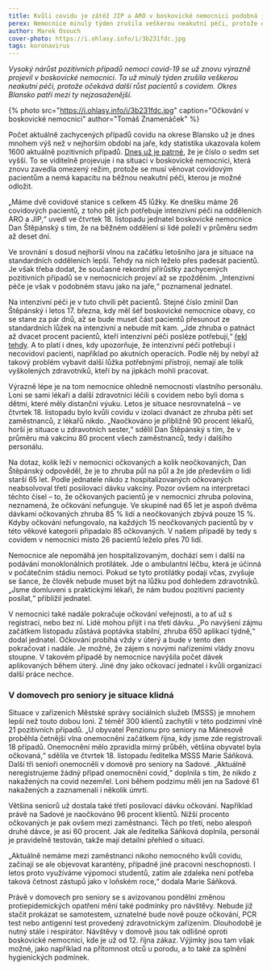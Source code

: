 ```yaml
---
title: Kvůli covidu je zátěž JIP a ARO v boskovické nemocnici podobná jako při nejhorší vlně na jaře
perex: Nemocnice minulý týden zrušila veškerou neakutní péči, protože očekává další růst pacientů s covidem. Okres Blansko patří mezi ty nejzasaženější.
author: Marek Osouch
cover-photo: https://i.ohlasy.info/i/3b231fdc.jpg
tags: koronavirus
---
```


*Vysoký nárůst pozitivních případů nemoci covid-19 se už znovu výrazně projevil v boskovické nemocnici. Ta už minulý týden zrušila veškerou neakutní péči, protože očekává další růst pacientů s covidem. Okres Blansko patří mezi ty nejzasaženější.*

{% photo src="https://i.ohlasy.info/i/3b231fdc.jpg" caption="Očkování v boskovické nemocnici" author="Tomáš Znamenáček" %}

Počet aktuálně zachycených případů covidu na okrese Blansko už je dnes mnohem výš než v nejhorším období na jaře, kdy statistika ukazovala kolem 1600 aktuálně pozitivních případů. [Dnes už je patrné](https://www.covdata.cz/okresy.php#CZ0641), že je číslo o sedm set vyšší. To se viditelně projevuje i na situaci v boskovické nemocnici, která znovu zavedla omezený režim, protože se musí věnovat covidovým pacientům a nemá kapacitu na běžnou neakutní péči, kterou je možné odložit.

„Máme dvě covidové stanice s celkem 45 lůžky. Ke dnešku máme 26 covidových pacientů, z toho pět jich potřebuje intenzivní péči na odděleních ARO a JIP,“ uvedl ve čtvrtek 18. listopadu jednatel boskovické nemocnice Dan Štěpánský s tím, že na běžném oddělení si lidé poleží v průměru sedm až deset dní.

Ve srovnání s dosud nejhorší vlnou na začátku letošního jara je situace na standardních odděleních lepší. Tehdy na nich leželo přes padesát pacientů. Je však třeba dodat, že současné rekordní přírůstky zachycených pozitivních případů se v nemocnicích projeví až se zpožděním. „Intenzivní péče je však v podobném stavu jako na jaře,“ poznamenal jednatel.

Na intenzivní péči je v tuto chvíli pět pacientů. Stejné číslo zmínil Dan Štěpánský i letos 17. března, kdy měl šéf boskovické nemocnice obavy, co se stane za pár dnů, až se bude muset část pacientů přesunout ze standardních lůžek na intenzivní a nebude mít kam. „Jde zhruba o patnáct až dvacet procent pacientů, kteří intenzivní péči posléze potřebují,“  [řekl tehdy](https://ohlasy.info/clanky/2021/03/rok-koronaviru.html). A to platí i dnes, kdy upozorňuje, že intenzivní péči potřebují i necovidoví pacienti, například po akutních operacích. Podle něj by nebyl až takový problém vybavit další lůžka potřebnými přístroji, nemají ale tolik vyškolených zdravotníků, kteří by na jipkách mohli pracovat.

Výrazně lépe je na tom nemocnice ohledně nemocnosti vlastního personálu. Loni se sami lékaři a další zdravotníci léčili s covidem nebo byli doma s dětmi, které měly distanční výuku. Letos je situace nesrovnatelná – ve čtvrtek 18. listopadu bylo kvůli covidu v izolaci dvanáct ze zhruba pěti set zaměstnanců, z lékařů nikdo. „Naočkováno je přibližně 90 procent lékařů, horší je situace u zdravotních sester,“ sdělil Dan Štěpánský s tím, že v průměru má vakcínu 80 procent všech zaměstnanců, tedy i dalšího personálu.

Na dotaz, kolik leží v nemocnici očkovaných a kolik neočkovaných, Dan Štěpánský odpověděl, že je to zhruba půl na půl a že jde především o lidi starší 65 let. Podle jednatele nikdo z hospitalizovaných očkovaných neabsolvoval třetí posilovací dávku vakcíny. Pozor ovšem na interpretaci těchto čísel – to, že očkovaných pacientů je v nemocnici zhruba polovina, neznamená, že očkování nefunguje. Ve skupině nad 65 let je aspoň dvěma dávkami očkovaných zhruba 85 % lidí a neočkovaných zbývá pouze 15 %. Kdyby očkování nefungovalo, na každých 15 neočkovaných pacientů by v této věkové kategorii připadalo 85 očkovaných. V našem případě by tedy s covidem v nemocnici místo 26 pacientů leželo přes 70 lidí.

Nemocnice ale nepomáhá jen hospitalizovaným, dochází sem i další na podávání monoklonálních protilátek. Jde o ambulantní léčbu, která je účinná v počátečním stádiu nemoci. Pokud se tyto protilátky podají včas, zvyšuje se šance, že člověk nebude muset být na lůžku pod dohledem zdravotníků. „Jsme domluveni s praktickými lékaři, že nám budou pozitivní pacienty posílat,“ přiblížil jednatel.

V nemocnici také nadále pokračuje očkování veřejnosti, a to ať už s registrací, nebo bez ní. Lidé mohou přijít i na třetí dávku. „Po navýšení zájmu začátkem listopadu zůstává poptávka stabilní, zhruba 650 aplikací týdně,“ dodal jednatel. Očkování probíhá vždy v úterý a bude v tento den pokračovat i nadále. Je možné, že zájem s novými nařízeními vlády znovu stoupne. V takovém případě by nemocnice navýšila počet dávek aplikovaných během úterý. Jiné dny jako očkovací jednatel i kvůli organizaci další práce nechce.

### V domovech pro seniory je situace klidná

Situace v zařízeních Městské správy sociálních služeb (MSSS) je mnohem lepší než touto dobou loni. Z téměř 300 klientů zachytili v této podzimní vlně 21 pozitivních případů. „U obyvatel Penzionu pro seniory na Mánesově proběhla četnější vlna onemocnění začátkem října, kdy jsme zde registrovali 18 případů. Onemocnění mělo zpravidla mírný průběh, většina obyvatel byla očkovaná,“ sdělila ve čtvrtek 18. listopadu ředitelka MSSS Marie Sáňková. Další tři senioři onemocněli v domově pro seniory na Sadové. „Aktuálně neregistrujeme žádný případ onemocnění covid,“ doplnila s tím, že nikdo z nakažených na covid nezemřel. Loni během podzimu měli jen na Sadové 61 nakažených a zaznamenali i několik úmrtí.

Většina seniorů už dostala také třetí posilovací dávku očkování. Například právě na Sadové je naočkováno 96 procent klientů. Nižší procento očkovaných je pak ovšem mezi zaměstnanci. Těch po třetí, nebo alespoň druhé dávce, je asi 60 procent. Jak ale ředitelka Sáňková doplnila, personál je pravidelně testován, takže mají detailní přehled o situaci.

„Aktuálně nemáme mezi zaměstnanci nikoho nemocného kvůli covidu, začínají se ale objevovat karantény, případně jiné pracovní neschopnosti. I letos proto využíváme výpomoci studentů, zatím ale zdaleka není potřeba taková četnost zástupů jako v loňském roce,“ dodala Marie Sáňková.

Právě v domovech pro seniory se s avizovanou pondělní změnou protiepidemických opatření mění také podmínky pro návštěvy. Nebude již stačit prokázat se samotestem, uznatelné bude nově pouze očkování, PCR test nebo antigenní test provedený zdravotnickým zařízením. Dlouhodobě je nutný stále i respirátor. Návštěvy v domově jsou tak odlišné oproti boskovické nemocnici, kde je už od 12. října zákaz. Výjimky jsou tam však možné, jako například na přítomnost otců u porodu, a to také za splnění hygienických podmínek.